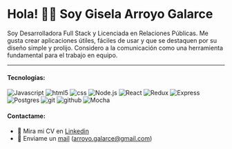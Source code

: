 

# Hola! 🙋‍♀️ Soy Gisela Arroyo Galarce 


Soy Desarrolladora Full Stack y Licenciada en Relaciones Públicas.
Me gusta crear aplicaciones útiles, fáciles de usar y que se destaquen por su diseño simple y prolijo. 
Considero a la comunicación como una herramienta fundamental para el trabajo en equipo. 

---
#### Tecnologías:

![Javascript](https://camo.githubusercontent.com/36c192df77f81bb3fef030119fe6bd4f5c30285138d081d1a7f7d6133e1d4128/68747470733a2f2f696d672e736869656c64732e696f2f62616467652f6a6176617363726970742d2532333332333333302e7376673f7374796c653d666c6174266c6f676f3d4a617661736372697074266c6f676f436f6c6f723d253233463744463145)
![html5](https://camo.githubusercontent.com/7e7fb4b2aa582c71962986d438ffdb99f15186e627da6583c2faa7a86e7bef13/68747470733a2f2f696d672e736869656c64732e696f2f62616467652f68746d6c352d2532334533344632362e7376673f7374796c653d666c6174266c6f676f3d48544d4c35266c6f676f436f6c6f723d7768697465)
![css](https://camo.githubusercontent.com/640285c4cfe792a543d3286b74be17e10ae799d969d9a0ccb8f527b9b490984d/68747470733a2f2f696d672e736869656c64732e696f2f62616467652f637373332d2532333135373242362e7376673f7374796c653d666c6174266c6f676f3d43535333266c6f676f436f6c6f723d7768697465)
![Node.js](https://camo.githubusercontent.com/b39532db19e519485e19f25cca30d5a0c3690350a82b0d515e911c24509e9d71/68747470733a2f2f696d672e736869656c64732e696f2f62616467652f6e6f64652e6a732d3644413535463f7374796c653d666c6174266c6f676f3d4e6f64652e6a73266c6f676f436f6c6f723d7768697465)
![React](https://camo.githubusercontent.com/fb26f5aea5da0a1d3a0d9203619ef363eca29efe8cfe77d87ae74421315404b7/68747470733a2f2f696d672e736869656c64732e696f2f62616467652f72656163742d2532333230323332612e7376673f7374796c653d666c6174266c6f676f3d5265616374266c6f676f436f6c6f723d253233363144414642)
![Redux](https://camo.githubusercontent.com/c5eee365375fb3ff4690f3a7defbb9322e9e0058ab055e038ec2a349d6212763/68747470733a2f2f696d672e736869656c64732e696f2f62616467652f52656475782d2532333539336438382e7376673f7374796c653d666c6174266c6f676f3d7265647578266c6f676f436f6c6f723d7768697465)
![Express](https://camo.githubusercontent.com/28fed2597ed3c64231458e0393bbfe8f09f01aa5ddf7c021b6fc377144aee22c/68747470733a2f2f696d672e736869656c64732e696f2f62616467652f657870726573732e6a732d2532333430346435392e7376673f7374796c653d666c6174266c6f676f3d45787072657373266c6f676f436f6c6f723d253233363144414642)
![Postgres](https://camo.githubusercontent.com/d34c1eb4f91d44a31f4f1548d58d32acc37106eaefc02e188ae5b792a90dea92/68747470733a2f2f696d672e736869656c64732e696f2f62616467652f706f7374677265732d2532333331363139322e7376673f7374796c653d666c6174266c6f676f3d506f737467726553514c266c6f676f436f6c6f723d7768697465)
![git](https://camo.githubusercontent.com/79ab58a11c0c14103f7b89e96d439e0c49124f5121ffb7fc87571262645335f6/68747470733a2f2f696d672e736869656c64732e696f2f62616467652f6769742d2532334630353033332e7376673f7374796c653d666c6174266c6f676f3d476974266c6f676f436f6c6f723d7768697465)
![github](https://camo.githubusercontent.com/1612c8ae3481c764e673c5fa5c4abd0e118afda215b3d1143e9e55908ab9aaa9/68747470733a2f2f696d672e736869656c64732e696f2f62616467652f4769746875622d2532333132313031312e7376673f7374796c653d666c6174266c6f676f3d676974687562266c6f676f436f6c6f723d7768697465)
![Mocha](https://camo.githubusercontent.com/78faccc3c744953e3353bd7117ff33a4a709f23156339bf4ef5f81be2e235ccb/68747470733a2f2f696d672e736869656c64732e696f2f62616467652f2d6d6f6368612d2532333844363734383f7374796c653d666c6174266c6f676f3d4d6f636861266c6f676f436f6c6f723d7768697465)



#### Contactame:

- 💼 Mira mi CV en [Linkedin](https://www.linkedin.com/in/giselaa/)
- 📧 Enviame un [mail](arroyo.galarce@gmail.com) (arroyo.galarce@gmail.com)


